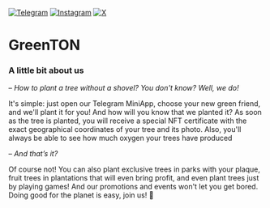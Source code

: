 [![Telegram](https://img.shields.io/badge/Telegram-2CA5E0?style=for-the-badge&logo=telegram&logoColor=white)](https://t.me/GreenTON_global)
[![Instagram](https://img.shields.io/badge/Instagram-%23E4405F.svg?style=for-the-badge&logo=Instagram&logoColor=white)](https://www.instagram.com/greenton.global)
[![X](https://img.shields.io/badge/X-%23000000.svg?style=for-the-badge&logo=X&logoColor=white)](https://x.com/GreenTON_global)

# GreenTON
### A little bit about us
– _How to plant a tree without a shovel? You don't know? Well, we do!_

It's simple: just open our Telegram MiniApp, choose your new green friend, and we'll plant it for you! And how will you know that we planted it? As soon as the tree is planted, you will receive a special NFT certificate with the exact geographical coordinates of your tree and its photo. Also, you'll always be able to see how much oxygen your trees have produced

– _And that’s it?_

Of course not! You can also plant exclusive trees in parks with your plaque, fruit trees in plantations that will even bring profit, and even plant trees just by playing games! And our promotions and events won't let you get bored. Doing good for the planet is easy, join us! 🌿
